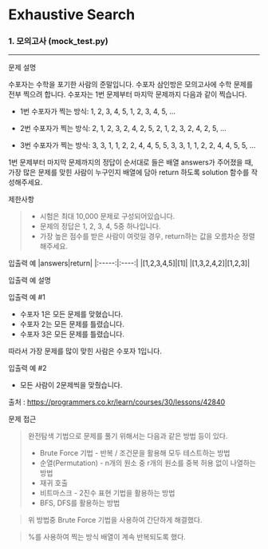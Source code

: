 # Exhaustive Search
### 1. 모의고사 (mock_test.py)
---
문제 설명

수포자는 수학을 포기한 사람의 준말입니다. 수포자 삼인방은 모의고사에 수학 문제를 전부 찍으려 합니다. 수포자는 1번 문제부터 마지막 문제까지 다음과 같이 찍습니다.

* 1번 수포자가 찍는 방식: 1, 2, 3, 4, 5, 1, 2, 3, 4, 5, ...

* 2번 수포자가 찍는 방식: 2, 1, 2, 3, 2, 4, 2, 5, 2, 1, 2, 3, 2, 4, 2, 5, ...

* 3번 수포자가 찍는 방식: 3, 3, 1, 1, 2, 2, 4, 4, 5, 5, 3, 3, 1, 1, 2, 2, 4, 4, 5, 5, ...

1번 문제부터 마지막 문제까지의 정답이 순서대로 들은 배열 answers가 주어졌을 때, 가장 많은 문제를 맞힌 사람이 누구인지 배열에 담아 return 하도록 solution 함수를 작성해주세요.

제한사항
> * 시험은 최대 10,000 문제로 구성되어있습니다.
> * 문제의 정답은 1, 2, 3, 4, 5중 하나입니다.
> * 가장 높은 점수를 받은 사람이 여럿일 경우, return하는 값을 오름차순 정렬해주세요.


입출력 예
|answers|return|
|:-----:|:----:|
|[1,2,3,4,5]|[1]|
|[1,3,2,4,2]|[1,2,3]|

입출력 예 설명

입출력 예 #1

* 수포자 1은 모든 문제를 맞혔습니다.
* 수포자 2는 모든 문제를 틀렸습니다.
* 수포자 3은 모든 문제를 틀렸습니다.

따라서 가장 문제를 많이 맞힌 사람은 수포자 1입니다.

입출력 예 #2

* 모든 사람이 2문제씩을 맞췄습니다.

출처 : https://programmers.co.kr/learn/courses/30/lessons/42840

문제 접근
> 완전탐색 기법으로 문제를 풀기 위해서는 다음과 같은 방법 등이 있다.
> * Brute Force 기법 - 반복 / 조건문을 활용해 모두 테스트하는 방법
> * 순열(Permutation) - n개의 원소 중 r개의 원소를 중복 허용 없이 나열하는 방법
> * 재귀 호출
> * 비트마스크 - 2진수 표현 기법을 활용하는 방법
> * BFS, DFS를 활용하는 방법

>위 방법중 Brute Force 기법을 사용하여 간단하게 해결했다.

>%를 사용하여 찍는 방식 배열이 계속 반복되도록 했다.

